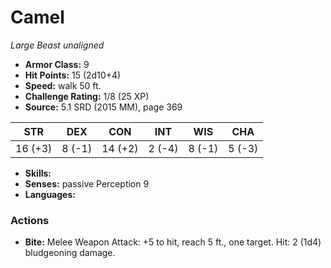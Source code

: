 # Camel

*Large* *Beast* *unaligned*

- **Armor Class:** 9
- **Hit Points:** 15 (2d10+4)
- **Speed:** walk 50 ft.
- **Challenge Rating:** 1/8 (25 XP)
- **Source:** 5.1 SRD (2015 MM), page 369

| STR | DEX | CON | INT | WIS | CHA |
| --- | --- | --- | --- | --- | --- |
| 16 (+3) | 8 (-1) | 14 (+2) | 2 (-4) | 8 (-1) | 5 (-3) |

- **Skills:** 
- **Senses:** passive Perception 9
- **Languages:** 

### Actions

- **Bite:** Melee Weapon Attack: +5 to hit, reach 5 ft., one target. Hit: 2 (1d4) bludgeoning damage.


